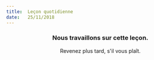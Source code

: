 ```yaml
---
title:  Leçon quotidienne
date:   25/11/2018
---
```


### <center>Nous travaillons sur cette leçon.</center>
<center>Revenez plus tard, s'il vous plaît.</center>